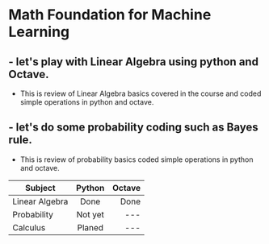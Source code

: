 # Math Foundation for Machine Learning

## - let's play with Linear Algebra using python and Octave.

* This is review of Linear Algebra basics covered in the course and coded simple operations in python and octave. 

## - let's do some probability coding such as Bayes rule.

* This is review of probability basics coded simple operations in python and octave. 

|    Subject   |   Python   |   Octave   |
| -------------|:-------------:| -----:|
| Linear Algebra | Done | Done |
| Probability      | Not yet      |   --- |
| Calculus | Planed      |    --- |
